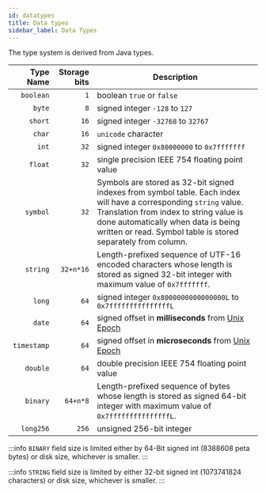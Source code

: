 ```yaml
---
id: datatypes
title: Data types
sidebar_label: Data Types
---
```


    
The type system is derived from Java types.

| Type Name   | Storage bits | Description                     |
| ----------: | -----------: | ------------------------------- |
| `boolean`    | `1`          | boolean  `true` or `false` |
| `byte`      | `8`          | signed integer  `-128` to `127` |
| `short`     | `16`         | signed integer  `-32768` to `32767` |
| `char`      | `16`         | `unicode` character |
| `int`       | `32`         | signed integer  `0x80000000` to `0x7fffffff` |
| `float`     | `32`         | single precision IEEE 754 floating point value |
| `symbol`    | `32`         | Symbols are stored as 32-bit signed indexes from symbol table. Each index will have a corresponding `string` value. Translation from index to string value is done automatically when data is being written or read. Symbol table is stored separately from column.|
| `string`    | `32+n*16`    | Length-prefixed sequence of UTF-16 encoded characters whose length is stored as signed 32-bit integer with maximum value of `0x7fffffff`.|
| `long`      | `64`         | signed integer  `0x8000000000000000L` to `0x7fffffffffffffffL` |
| `date`      | `64`         | signed offset in **milliseconds** from [Unix Epoch](https://en.wikipedia.org/wiki/Unix`time) |
| `timestamp` | `64`         | signed offset in **microseconds** from [Unix Epoch](https://en.wikipedia.org/wiki/Unix`time) |
| `double`    | `64`         | double precision IEEE 754 floating point value |
| `binary`    | `64+n*8`     | Length-prefixed sequence of bytes whose length is stored as signed 64-bit integer with maximum value of `0x7fffffffffffffffL`.|
| `long256`   | `256`        | unsigned 256-bit integer |

:::info
`BINARY` field size is limited either by 64-Bit signed int (8388608 peta bytes) or disk size, whichever is smaller.
:::

:::info
`STRING` field size is limited by either 32-bit signed int (1073741824 characters) or disk size, whichever is smaller.
:::